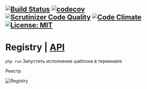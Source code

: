[![Build Status](https://travis-ci.org/Jagepard/PhpDesignPatterns-Registry.svg?branch=master)](https://travis-ci.org/Jagepard/PhpDesignPatterns-Registry)
[![codecov](https://codecov.io/gh/Jagepard/PhpDesignPatterns-Registry/branch/master/graph/badge.svg)](https://codecov.io/gh/Jagepard/PhpDesignPatterns-Registry)
[![Scrutinizer Code Quality](https://scrutinizer-ci.com/g/Jagepard/PhpDesignPatterns-Registry/badges/quality-score.png?b=master)](https://scrutinizer-ci.com/g/Jagepard/PhpDesignPatterns-Registry/?branch=master)
[![Code Climate](https://codeclimate.com/github/Jagepard/PhpDesignPatterns-Registry/badges/gpa.svg)](https://codeclimate.com/github/Jagepard/PhpDesignPatterns-Registry)
[![License: MIT](https://img.shields.io/badge/license-MIT-498e7f.svg)](https://mit-license.org/)
-----

# Registry | [API](https://github.com/Jagepard/PhpDesignPatterns-Proxy/blob/master/docs.md "Documentation API")
```php run``` Запустить исполнение шаблона в терминале

Реестр

![Registry](https://github.com/Jagepard/PhpDesignPatterns-Registry/blob/master/UML.png)
